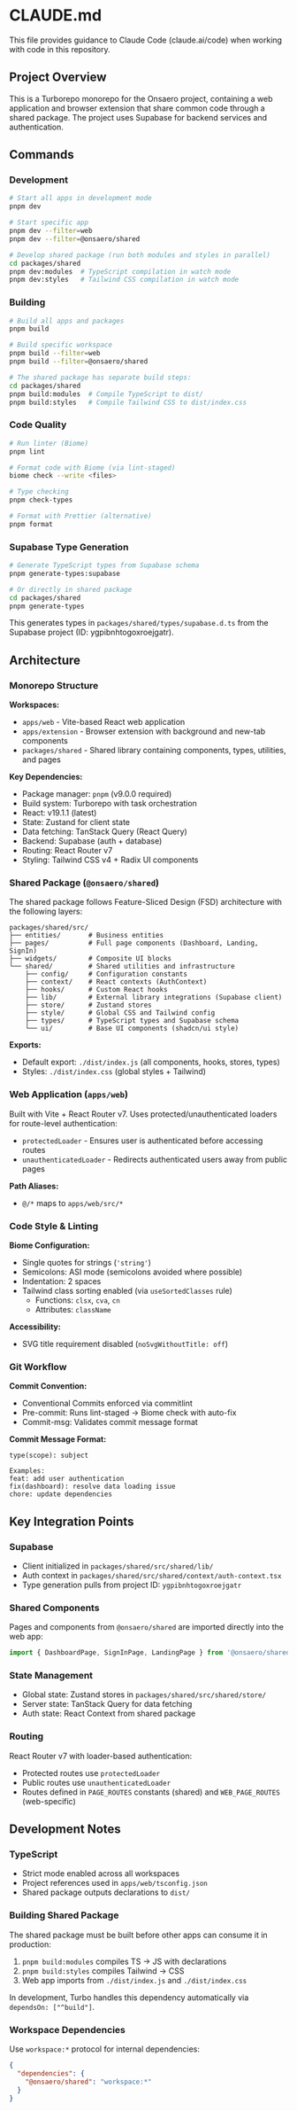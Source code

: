 # CLAUDE.md

This file provides guidance to Claude Code (claude.ai/code) when working with code in this repository.

## Project Overview

This is a Turborepo monorepo for the Onsaero project, containing a web application and browser extension that share common code through a shared package. The project uses Supabase for backend services and authentication.

## Commands

### Development
```bash
# Start all apps in development mode
pnpm dev

# Start specific app
pnpm dev --filter=web
pnpm dev --filter=@onsaero/shared

# Develop shared package (run both modules and styles in parallel)
cd packages/shared
pnpm dev:modules  # TypeScript compilation in watch mode
pnpm dev:styles   # Tailwind CSS compilation in watch mode
```

### Building
```bash
# Build all apps and packages
pnpm build

# Build specific workspace
pnpm build --filter=web
pnpm build --filter=@onsaero/shared

# The shared package has separate build steps:
cd packages/shared
pnpm build:modules  # Compile TypeScript to dist/
pnpm build:styles   # Compile Tailwind CSS to dist/index.css
```

### Code Quality
```bash
# Run linter (Biome)
pnpm lint

# Format code with Biome (via lint-staged)
biome check --write <files>

# Type checking
pnpm check-types

# Format with Prettier (alternative)
pnpm format
```

### Supabase Type Generation
```bash
# Generate TypeScript types from Supabase schema
pnpm generate-types:supabase

# Or directly in shared package
cd packages/shared
pnpm generate-types
```

This generates types in `packages/shared/types/supabase.d.ts` from the Supabase project (ID: ygpibnhtogoxroejgatr).

## Architecture

### Monorepo Structure

**Workspaces:**
- `apps/web` - Vite-based React web application
- `apps/extension` - Browser extension with background and new-tab components
- `packages/shared` - Shared library containing components, types, utilities, and pages

**Key Dependencies:**
- Package manager: `pnpm` (v9.0.0 required)
- Build system: Turborepo with task orchestration
- React: v19.1.1 (latest)
- State: Zustand for client state
- Data fetching: TanStack Query (React Query)
- Backend: Supabase (auth + database)
- Routing: React Router v7
- Styling: Tailwind CSS v4 + Radix UI components

### Shared Package (`@onsaero/shared`)

The shared package follows Feature-Sliced Design (FSD) architecture with the following layers:

```
packages/shared/src/
├── entities/       # Business entities
├── pages/          # Full page components (Dashboard, Landing, SignIn)
├── widgets/        # Composite UI blocks
└── shared/         # Shared utilities and infrastructure
    ├── config/     # Configuration constants
    ├── context/    # React contexts (AuthContext)
    ├── hooks/      # Custom React hooks
    ├── lib/        # External library integrations (Supabase client)
    ├── store/      # Zustand stores
    ├── style/      # Global CSS and Tailwind config
    ├── types/      # TypeScript types and Supabase schema
    └── ui/         # Base UI components (shadcn/ui style)
```

**Exports:**
- Default export: `./dist/index.js` (all components, hooks, stores, types)
- Styles: `./dist/index.css` (global styles + Tailwind)

### Web Application (`apps/web`)

Built with Vite + React Router v7. Uses protected/unauthenticated loaders for route-level authentication:

- `protectedLoader` - Ensures user is authenticated before accessing routes
- `unauthenticatedLoader` - Redirects authenticated users away from public pages

**Path Aliases:**
- `@/*` maps to `apps/web/src/*`

### Code Style & Linting

**Biome Configuration:**
- Single quotes for strings (`'string'`)
- Semicolons: ASI mode (semicolons avoided where possible)
- Indentation: 2 spaces
- Tailwind class sorting enabled (via `useSortedClasses` rule)
  - Functions: `clsx`, `cva`, `cn`
  - Attributes: `className`

**Accessibility:**
- SVG title requirement disabled (`noSvgWithoutTitle: off`)

### Git Workflow

**Commit Convention:**
- Conventional Commits enforced via commitlint
- Pre-commit: Runs lint-staged → Biome check with auto-fix
- Commit-msg: Validates commit message format

**Commit Message Format:**
```
type(scope): subject

Examples:
feat: add user authentication
fix(dashboard): resolve data loading issue
chore: update dependencies
```

## Key Integration Points

### Supabase
- Client initialized in `packages/shared/src/shared/lib/`
- Auth context in `packages/shared/src/shared/context/auth-context.tsx`
- Type generation pulls from project ID: `ygpibnhtogoxroejgatr`

### Shared Components
Pages and components from `@onsaero/shared` are imported directly into the web app:
```typescript
import { DashboardPage, SignInPage, LandingPage } from '@onsaero/shared'
```

### State Management
- Global state: Zustand stores in `packages/shared/src/shared/store/`
- Server state: TanStack Query for data fetching
- Auth state: React Context from shared package

### Routing
React Router v7 with loader-based authentication:
- Protected routes use `protectedLoader`
- Public routes use `unauthenticatedLoader`
- Routes defined in `PAGE_ROUTES` constants (shared) and `WEB_PAGE_ROUTES` (web-specific)

## Development Notes

### TypeScript
- Strict mode enabled across all workspaces
- Project references used in `apps/web/tsconfig.json`
- Shared package outputs declarations to `dist/`

### Building Shared Package
The shared package must be built before other apps can consume it in production:
1. `pnpm build:modules` compiles TS → JS with declarations
2. `pnpm build:styles` compiles Tailwind → CSS
3. Web app imports from `./dist/index.js` and `./dist/index.css`

In development, Turbo handles this dependency automatically via `dependsOn: ["^build"]`.

### Workspace Dependencies
Use `workspace:*` protocol for internal dependencies:
```json
{
  "dependencies": {
    "@onsaero/shared": "workspace:*"
  }
}
```
